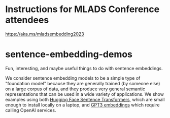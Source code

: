 # Instructions for MLADS Conference attendees
https://aka.ms/mladsembedding2023

# sentence-embedding-demos
Fun, interesting, and maybe useful things to do with sentence embeddings.

We consider sentence embedding models to be a simple type of "foundation model" because they are generally trained (by someone else) on a large corpus of data, and they produce very general semantic representations that can be used in a wide variety of applications. We show examples using both [Hugging Face Sentence Transformers](https://huggingface.co/sentence-transformers), which are small enough to install locally on a laptop, and [GPT3 embeddings](https://platform.openai.com/docs/guides/embeddings/what-are-embeddings) which require calling OpenAI services.

